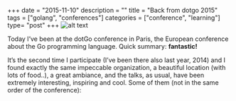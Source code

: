 +++
date = "2015-11-10"
description = ""
title = "Back from dotgo 2015"
tags = ["golang", "conferences"]
categories = ["conference", "learning"]
type= "post"
+++
![alt text](../../../../img/dotgo.jpeg "dotgo2015")

Today I’ve been at the dotGo conference in Paris, the European conference about the Go programming language. Quick summary: **fantastic!**

It’s the second time I participate (I’ve been there also last year, 2014) and I found exactly the same impeccable organization, a beautiful location (with lots of food..), a great ambiance, and the talks, as usual, have been extremely interesting, inspiring and cool. Some of them (not in the same order of the conference):

